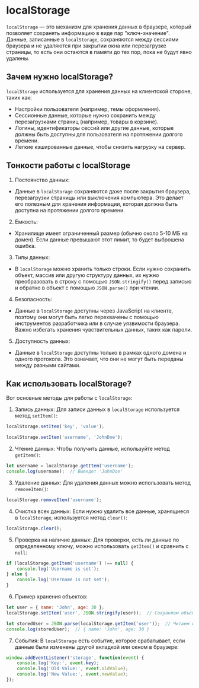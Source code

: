 # localStorage
`localStorage` — это механизм для хранения данных в браузере, который позволяет сохранять информацию в виде пар "ключ-значение". Данные, записанные в `localStorage`, сохраняются между сессиями браузера и не удаляются при закрытии окна или перезагрузке страницы, то есть они остаются в памяти до тех пор, пока не будут явно удалены.

## Зачем нужно localStorage?
`localStorage` используется для хранения данных на клиентской стороне, таких как:
- Настройки пользователя (например, темы оформления).
- Сессионные данные, которые нужно сохранить между перезагрузками страниц (например, товары в корзине).
- Логины, идентификаторы сессий или другие данные, которые должны быть доступны для пользователя на протяжении долгого времени.
- Легкие кэшированные данные, чтобы снизить нагрузку на сервер.

## Тонкости работы с localStorage
1. Постоянство данных:
  - Данные в `localStorage` сохраняются даже после закрытия браузера, перезагрузки страницы или выключения компьютера. Это делает его полезным для хранения информации, которая должна быть доступна на протяжении долгого времени.
2. Емкость:
  - Хранилище имеет ограниченный размер (обычно около 5-10 МБ на домен). Если данные превышают этот лимит, то будет выброшена ошибка.
3. Типы данных:
  - В `localStorage` можно хранить только строки. Если нужно сохранить объект, массив или другую структуру данных, их нужно преобразовать в строку с помощью `JSON.stringify()` перед записью и обратно в объект с помощью `JSON.parse()` при чтении.
4. Безопасность:
  - Данные в `localStorage` доступны через JavaScript на клиенте, поэтому они могут быть легко перехвачены с помощью инструментов разработчика или в случае уязвимости браузера. Важно избегать хранения чувствительных данных, таких как пароли.
5. Доступность данных:
  - Данные в `localStorage` доступны только в рамках одного домена и одного протокола. Это означает, что они не могут быть переданы между разными сайтами.

## Как использовать localStorage?
Вот основные методы для работы с `localStorage`:
1. Запись данных: Для записи данных в `localStorage` используется метод `setItem()`:
```js
localStorage.setItem('key', 'value');
```

```js
localStorage.setItem('username', 'JohnDoe');
```

2. Чтение данных: Чтобы получить данные, используйте метод `getItem()`:
```js
let username = localStorage.getItem('username');
console.log(username);  // Выведет 'JohnDoe'
```

3. Удаление данных: Для удаления данных можно использовать метод `removeItem()`:
```js
localStorage.removeItem('username');
```

4. Очистка всех данных: Если нужно удалить все данные, хранящиеся в `localStorage`, используется метод `clear()`:
```js
localStorage.clear();
```

5. Проверка на наличие данных: Для проверки, есть ли данные по определенному ключу, можно использовать `getItem()` и сравнить с `null`:
```js
if (localStorage.getItem('username') !== null) {
    console.log('Username is set');
} else {
    console.log('Username is not set');
}
```

6. Пример хранения объектов:
```js
let user = { name: 'John', age: 30 };
localStorage.setItem('user', JSON.stringify(user));  // Сохраняем объект как строку

let storedUser = JSON.parse(localStorage.getItem('user'));  // Читаем и восстанавливаем объект
console.log(storedUser);  // { name: 'John', age: 30 }
```

7. События: В `localStorage` есть событие, которое срабатывает, если данные были изменены другой вкладкой или окном в браузере:
```js
window.addEventListener('storage', function(event) {
    console.log('Key:', event.key);
    console.log('Old Value:', event.oldValue);
    console.log('New Value:', event.newValue);
});
```

